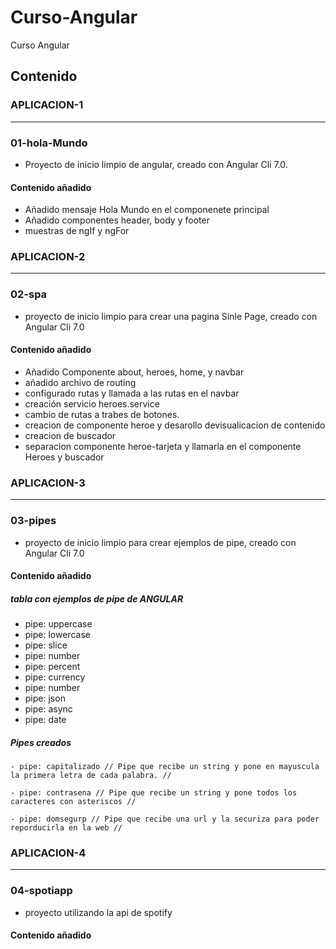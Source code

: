 # Curso-Angular
Curso Angular

## Contenido ##

 ### APLICACION-1 ###
 
 * * *
 
 ### 01-hola-Mundo ###
 
 * Proyecto de inicio limpio de angular, creado con Angular Cli 7.0.
 
 ####  Contenido añadido ####
 
 - Añadido mensaje Hola Mundo en el componenete principal
 - Añadido componentes header, body y footer
 - muestras de ngIf y ngFor
 
 ### APLICACION-2 ###
 
 * * *
 
 ### 02-spa ###
 
 * proyecto de inicio limpio para crear una pagina Sinle Page, creado con Angular Cli 7.0

 ####  Contenido añadido ####
 
 - Añadido Componente about, heroes, home, y navbar
 - añadido archivo de routing
 - configurado rutas y llamada a las rutas en el navbar
 - creación servicio heroes.service
 - cambio de rutas a trabes de botones.
 - creacion de componente heroe y desarollo devisualicacion de contenido
 - creacion de buscador
 - separacion componente heroe-tarjeta y llamarla en el componente Heroes y buscador
 
  ### APLICACION-3 ###
 
 * * *
 
 ### 03-pipes ###
 
 * proyecto de inicio limpio para crear ejemplos de pipe, creado con Angular Cli 7.0

 ####  Contenido añadido ####
 
 ##### tabla con ejemplos de pipe de ANGULAR
 
 - pipe: uppercase
 - pipe: lowercase
 - pipe: slice
 - pipe: number
 - pipe: percent
 - pipe: currency
 - pipe: number
 - pipe: json
 - pipe: async
 - pipe: date
 
 ##### Pipes creados 
 
 ~~~
 - pipe: capitalizado // Pipe que recibe un string y pone en mayuscula la primera letra de cada palabra. //
 ~~~
 
 ~~~
 - pipe: contrasena // Pipe que recibe un string y pone todos los caracteres con asteriscos //
 ~~~
 
 ~~~
 - pipe: domsegurp // Pipe que recibe una url y la securiza para poder reporducirla en la web //
 ~~~
 
 
 ### APLICACION-4 ###
 
 * * *
 
 ### 04-spotiapp ###
 
 * proyecto utilizando la api de spotify

 ####  Contenido añadido ####
 

